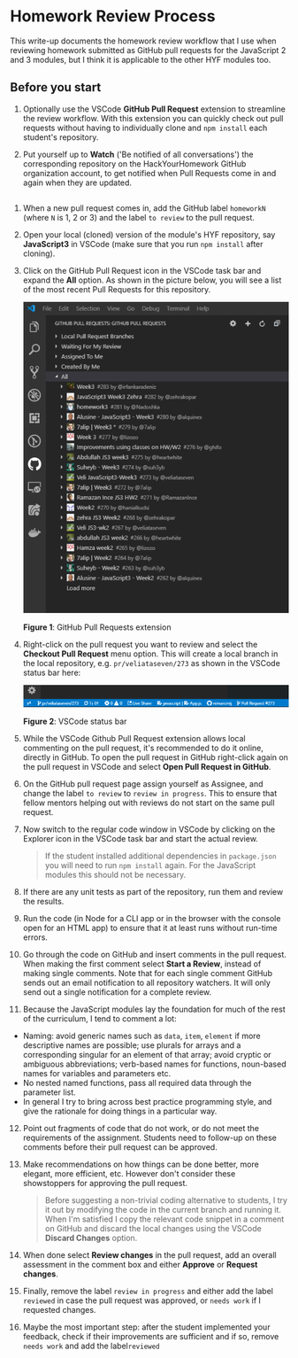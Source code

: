 # Homework Review Process

This write-up documents the homework review workflow that I use when reviewing homework submitted as GitHub pull requests for the JavaScript 2 and 3 modules, but I think it is applicable to the other HYF modules too.
## Before you start

1. Optionally use the VSCode **GitHub Pull Request** extension to streamline the review workflow. With this extension you can quickly check out pull requests without having to individually clone and `npm install` each student's repository.

2. Put yourself up to **Watch** ('Be notified of all conversations') the corresponding repository on the HackYourHomework GitHub organization account, to get notified when Pull Requests come in and again when they are updated.

## 
1. When a new pull request comes in, add the GitHub label `homeworkN` (where `N` is 1, 2 or 3) and the label `to review` to the pull request.

2. Open your local (cloned) version of the module's HYF repository, say **JavaScript3** in VSCode (make sure that you run `npm install` after cloning).

3. Click on the GitHub Pull Request icon in the VSCode task bar and expand the **All** option. As shown in the picture below, you will see a list of the most recent Pull Requests for this repository.

   ![all-Prs](assets/all-PRs.png)

   **Figure 1**: GitHub Pull Requests extension

4. Right-click on the pull request you want to review and select the **Checkout Pull Request** menu option. This will create a local branch in the local repository, e.g. `pr/veliataseven/273` as shown in the VSCode status bar here:

   ![vscode-status-bar](assets/vscode-status-bar.png)

   **Figure 2**: VSCode status bar

5. While the VSCode Github Pull Request extension allows local commenting on the pull request, it's recommended to do it online, directly in GitHub. To open the pull request in GitHub right-click again on the pull request in VSCode and select **Open Pull Request in GitHub**.

6. On the GitHub pull request page assign yourself as Assignee, and change the label `to review` to `review in progress`. This to ensure that fellow mentors helping out with reviews do not start on the same pull request. 

7. Now switch to the regular code window in VSCode by clicking on the Explorer icon in the VSCode task bar and start the actual review.

   > If the student installed additional dependencies in `package.json` you will need to run `npm install` again. For the JavaScript modules this should not be necessary.

8. If there are any unit tests as part of the repository, run them and review the results.

9. Run the code (in Node for a CLI app or in the browser with the console open for an HTML app) to ensure that it at least runs without run-time errors.

10. Go through the code on GitHub and insert comments in the pull request. When making the first comment select **Start a Review**, instead of making single comments. Note that for each single comment GitHub sends out an email notification to all repository watchers. It will only send out a single notification for a complete review.

11. Because the JavaScript modules lay the foundation for much of the rest of the curriculum, I tend to comment a lot:

   - Naming: avoid generic names such as `data`, `item`, `element` if more descriptive names are possible; use plurals for arrays and a corresponding singular for an element of that array; avoid cryptic or ambiguous abbreviations; verb-based names for functions, noun-based names for variables and parameters etc.
   - No nested named functions, pass all required data through the parameter list.
   - In general I try to bring across best practice programming style, and give the rationale for doing things in a particular way.

12. Point out fragments of code that do not work, or do not meet the requirements of the assignment. Students need to follow-up on these comments before their pull request can be approved.

13. Make recommendations on how things can be done better, more elegant, more efficient, etc. However don't consider these showstoppers for approving the pull request.

    > Before suggesting a non-trivial coding alternative to students, I try it out by modifying the code in the current branch and running it. When I'm satisfied I copy the relevant code snippet in a comment on GitHub and discard the local changes using the VSCode **Discard Changes** option.

14. When done select **Review changes** in the pull request, add an overall assessment in the comment box and either **Approve** or **Request changes**.

15. Finally, remove the label `review in progress` and either add the label `reviewed` in case the pull request was approved, or `needs work` if I requested changes.

16. Maybe the most important step: after the student implemented your feedback, check if their improvements are sufficient and if so, remove `needs work` and add the label`reviewed`

